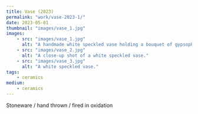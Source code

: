 ```yaml
---
title: Vase (2023)
permalink: "work/vase-2023-1/"
date: 2023-05-01
thumbnail: "images/vase_1.jpg"
images:
    - src: "images/vase_1.jpg"
      alt: "A handmade white speckled vase holding a bouquet of gypsophila."
    - src: "images/vase_2.jpg"
      alt: "A close-up shot of a white speckled vase."
    - src: "images/vase_3.jpg"
      alt: "A white speckled vase."
tags: 
    - ceramics
medium: 
    - ceramics
---
```


Stoneware / hand thrown / fired in oxidation